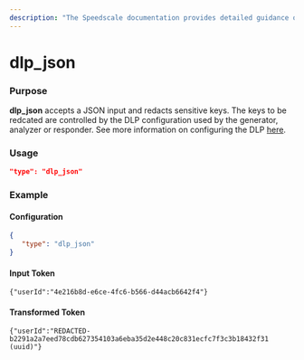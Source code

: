 ```yaml
---
description: "The Speedscale documentation provides detailed guidance on transforming traffic using DLP (Data Loss Prevention) in JSON format, ensuring effective management of sensitive data within your applications. Learn how to implement these transforms to enhance your data protection strategies."
---
```


# dlp_json

### Purpose

**dlp_json** accepts a JSON input and redacts sensitive keys. The keys to be redcated are controlled by the DLP configuration used by the generator, analyzer or responder. See more information on configuring the DLP [here](../../../guides/dlp.md).

### Usage

```json
"type": "dlp_json"
```

### Example

#### Configuration

```json
{
   "type": "dlp_json"
}
```

#### Input Token

`{"userId":"4e216b8d-e6ce-4fc6-b566-d44acb6642f4"}`

#### Transformed Token

`{"userId":"REDACTED-b2291a2a7eed78cdb627354103a6eba35d2e448c20c831ecfc7f3c3b18432f31 (uuid)"}`
